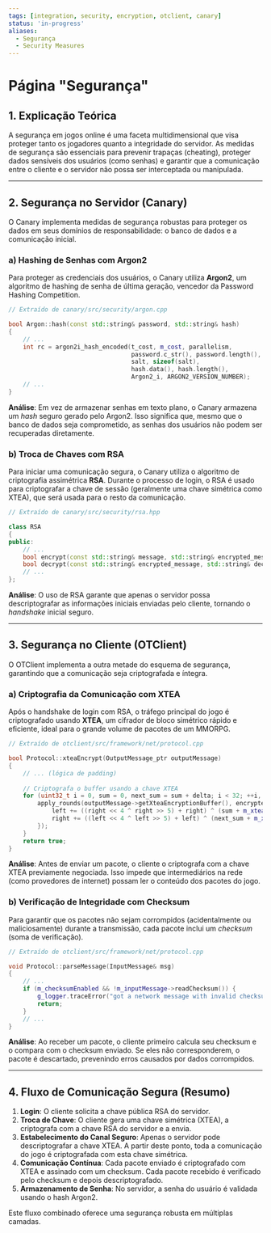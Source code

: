 ```yaml
---
tags: [integration, security, encryption, otclient, canary]
status: 'in-progress'
aliases:
  - Segurança
  - Security Measures
---
```


# Página "Segurança"

## 1. Explicação Teórica

A segurança em jogos online é uma faceta multidimensional que visa proteger tanto os jogadores quanto a integridade do servidor. As medidas de segurança são essenciais para prevenir trapaças (cheating), proteger dados sensíveis dos usuários (como senhas) e garantir que a comunicação entre o cliente e o servidor não possa ser interceptada ou manipulada.

---

## 2. Segurança no Servidor (Canary)

O Canary implementa medidas de segurança robustas para proteger os dados em seus domínios de responsabilidade: o banco de dados e a comunicação inicial.

### a) Hashing de Senhas com Argon2

Para proteger as credenciais dos usuários, o Canary utiliza **Argon2**, um algoritmo de hashing de senha de última geração, vencedor da Password Hashing Competition.

```cpp
// Extraído de canary/src/security/argon.cpp

bool Argon::hash(const std::string& password, std::string& hash)
{
    // ...
    int rc = argon2i_hash_encoded(t_cost, m_cost, parallelism,
                                  password.c_str(), password.length(),
                                  salt, sizeof(salt),
                                  hash.data(), hash.length(),
                                  Argon2_i, ARGON2_VERSION_NUMBER);
    // ...
}
```
**Análise**: Em vez de armazenar senhas em texto plano, o Canary armazena um *hash* seguro gerado pelo Argon2. Isso significa que, mesmo que o banco de dados seja comprometido, as senhas dos usuários não podem ser recuperadas diretamente.

### b) Troca de Chaves com RSA

Para iniciar uma comunicação segura, o Canary utiliza o algoritmo de criptografia assimétrica **RSA**. Durante o processo de login, o RSA é usado para criptografar a chave de sessão (geralmente uma chave simétrica como XTEA), que será usada para o resto da comunicação.

```cpp
// Extraído de canary/src/security/rsa.hpp

class RSA
{
public:
    // ...
    bool encrypt(const std::string& message, std::string& encrypted_message);
    bool decrypt(const std::string& encrypted_message, std::string& decrypted_message);
    // ...
};
```
**Análise**: O uso de RSA garante que apenas o servidor possa descriptografar as informações iniciais enviadas pelo cliente, tornando o *handshake* inicial seguro.

---

## 3. Segurança no Cliente (OTClient)

O OTClient implementa a outra metade do esquema de segurança, garantindo que a comunicação seja criptografada e íntegra.

### a) Criptografia da Comunicação com XTEA

Após o handshake de login com RSA, o tráfego principal do jogo é criptografado usando **XTEA**, um cifrador de bloco simétrico rápido e eficiente, ideal para o grande volume de pacotes de um MMORPG.

```cpp
// Extraído de otclient/src/framework/net/protocol.cpp

bool Protocol::xteaEncrypt(OutputMessage_ptr outputMessage)
{
    // ... (lógica de padding)
    
    // Criptografa o buffer usando a chave XTEA
    for (uint32_t i = 0, sum = 0, next_sum = sum + delta; i < 32; ++i, sum = next_sum, next_sum += delta) {
        apply_rounds(outputMessage->getXteaEncryptionBuffer(), encryptedSize, [&, sum, next_sum, this](uint32_t& left, uint32_t& right) mutable {
            left += ((right << 4 ^ right >> 5) + right) ^ (sum + m_xteaKey[sum & 3]);
            right += ((left << 4 ^ left >> 5) + left) ^ (next_sum + m_xteaKey[(next_sum >> 11) & 3]);
        });
    }
    return true;
}
```
**Análise**: Antes de enviar um pacote, o cliente o criptografa com a chave XTEA previamente negociada. Isso impede que intermediários na rede (como provedores de internet) possam ler o conteúdo dos pacotes do jogo.

### b) Verificação de Integridade com Checksum

Para garantir que os pacotes não sejam corrompidos (acidentalmente ou maliciosamente) durante a transmissão, cada pacote inclui um *checksum* (soma de verificação).

```cpp
// Extraído de otclient/src/framework/net/protocol.cpp

void Protocol::parseMessage(InputMessage& msg)
{
    // ...
    if (m_checksumEnabled && !m_inputMessage->readChecksum()) {
        g_logger.traceError("got a network message with invalid checksum...");
        return;
    }
    // ...
}
```
**Análise**: Ao receber um pacote, o cliente primeiro calcula seu checksum e o compara com o checksum enviado. Se eles não corresponderem, o pacote é descartado, prevenindo erros causados por dados corrompidos.

---

## 4. Fluxo de Comunicação Segura (Resumo)

1.  **Login**: O cliente solicita a chave pública RSA do servidor.
2.  **Troca de Chave**: O cliente gera uma chave simétrica (XTEA), a criptografa com a chave RSA do servidor e a envia.
3.  **Estabelecimento do Canal Seguro**: Apenas o servidor pode descriptografar a chave XTEA. A partir deste ponto, toda a comunicação do jogo é criptografada com esta chave simétrica.
4.  **Comunicação Contínua**: Cada pacote enviado é criptografado com XTEA e assinado com um checksum. Cada pacote recebido é verificado pelo checksum e depois descriptografado.
5.  **Armazenamento de Senha**: No servidor, a senha do usuário é validada usando o hash Argon2.

Este fluxo combinado oferece uma segurança robusta em múltiplas camadas.
